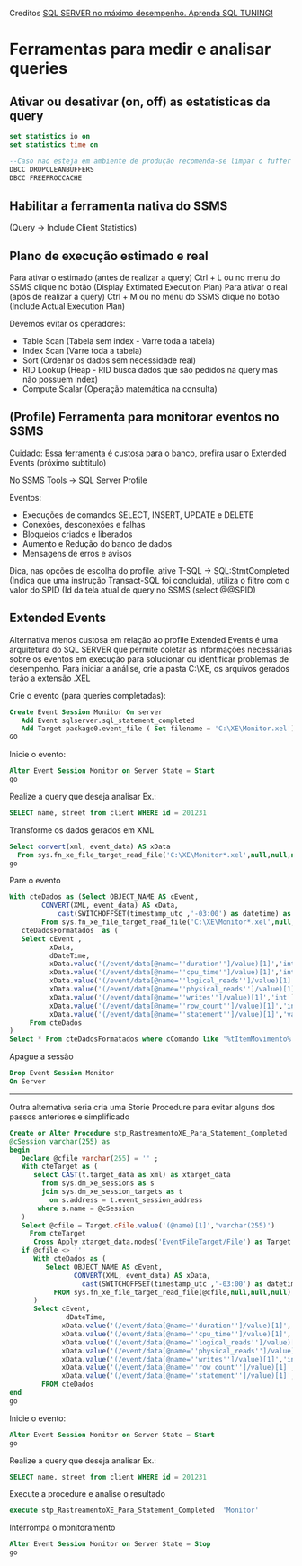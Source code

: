 Creditos [SQL SERVER no máximo desempenho. Aprenda SQL TUNING!](https://www.udemy.com/course/tuning-em-t-sql/)

# Ferramentas para medir e analisar queries

## Ativar ou desativar (on, off) as estatísticas da query
```sql
set statistics io on
set statistics time on 

--Caso nao esteja em ambiente de produção recomenda-se limpar o fuffer e a cache
DBCC DROPCLEANBUFFERS 
DBCC FREEPROCCACHE 
```

## Habilitar a ferramenta nativa do SSMS
(Query -> Include Client Statistics) 

## Plano de execução estimado e real
Para ativar o estimado (antes de realizar a query) Ctrl + L ou no menu do SSMS clique no botão (Display Extimated Execution Plan)
Para ativar o real (após de realizar a query) Ctrl + M ou no menu do SSMS clique no botão (Include Actual Execution Plan)

Devemos evitar os operadores:
- Table Scan (Tabela sem index - Varre toda a tabela)
- Index Scan (Varre toda a tabela)
- Sort (Ordenar os dados sem necessidade real)
- RID Lookup (Heap - RID busca dados que são pedidos na query mas não possuem index)
- Compute Scalar (Operação matemática na consulta)

## (Profile) Ferramenta para monitorar eventos no SSMS 
Cuidado: Essa ferramenta é custosa para o banco, prefira usar o Extended Events (próximo subtitulo)

No SSMS Tools -> SQL Server Profile

Eventos:
- Execuções de comandos SELECT, INSERT, UPDATE e DELETE
- Conexões, desconexões e falhas
- Bloqueios criados e liberados
- Aumento e Redução do banco de dados
- Mensagens de erros e avisos

Dica, nas opções de escolha do profile, ative T-SQL -> SQL:StmtCompleted (Indica que uma instrução Transact-SQL foi concluída), utiliza o filtro com o valor do SPID (Id da tela atual de query no SSMS (select @@SPID)

## Extended Events
Alternativa menos custosa em relação ao profile
Extended Events é uma arquitetura do SQL SERVER que permite coletar as informações necessárias sobre os eventos em execução
para solucionar ou identificar problemas de desempenho. Para iniciar a análise, crie a pasta C:\XE, os arquivos gerados terão a extensão .XEL

Crie o evento (para queries completadas):
```sql
Create Event Session Monitor On server 
   Add Event sqlserver.sql_statement_completed
   Add Target package0.event_file ( Set filename = 'C:\XE\Monitor.xel')
GO
```
Inicie o evento:
```sql
Alter Event Session Monitor on Server State = Start 
go
```
Realize a query que deseja analisar Ex.:
```sql
SELECT name, street from client WHERE id = 201231 
```
Transforme os dados gerados em XML
```sql
Select convert(xml, event_data) AS xData
  From sys.fn_xe_file_target_read_file('C:\XE\Monitor*.xel',null,null,null)
go
```
Pare o evento
```sql
With cteDados as (Select OBJECT_NAME AS cEvent, 
        CONVERT(XML, event_data) AS xData,
		    cast(SWITCHOFFSET(timestamp_utc ,'-03:00') as datetime) as dDateTime 
        From sys.fn_xe_file_target_read_file('C:\XE\Monitor*.xel',null,null,null)),
   cteDadosFormatados  as (
   Select cEvent ,
          xData,
          dDateTime,
          xData.value('(/event/data[@name=''duration'']/value)[1]','int')/1000000.0  as nDuracaoSeg,
          xData.value('(/event/data[@name=''cpu_time'']/value)[1]','int')            as nCPU,
          xData.value('(/event/data[@name=''logical_reads'']/value)[1]','int')       as nLeituraLogical,
          xData.value('(/event/data[@name=''physical_reads'']/value)[1]','int')      as nLeituraFisica,
          xData.value('(/event/data[@name=''writes'']/value)[1]','int')              as nWrite,
          xData.value('(/event/data[@name=''row_count'']/value)[1]','int')           as nLinhas,
          xData.value('(/event/data[@name=''statement'']/value)[1]','varchar(max)')  as cComando
     From cteDados
)
Select * From cteDadosFormatados where cComando like '%tItemMovimento%' --Remover essa linha caso queira ver todos os eventos
```
Apague a sessão
```sql
Drop Event Session Monitor 
On Server
```
-----------------------------------------------------
Outra alternativa seria cria uma Storie Procedure para evitar alguns dos passos anteriores e simplificado
```sql
Create or Alter Procedure stp_RastreamentoXE_Para_Statement_Completed 
@cSession varchar(255) as
begin    
   Declare @cfile varchar(255) = '' ;
   With cteTarget as (
      select CAST(t.target_data as xml) as xtarget_data
        from sys.dm_xe_sessions as s 
        join sys.dm_xe_session_targets as t
          on s.address = t.event_session_address
       where s.name = @cSession 
   )
   Select @cfile = Target.cFile.value('(@name)[1]','varchar(255)') 
     From cteTarget 
      Cross Apply xtarget_data.nodes('EventFileTarget/File') as Target (cFile);
   if @cfile <> '' 
      With cteDados as (
         Select OBJECT_NAME AS cEvent, 
                CONVERT(XML, event_data) AS xData,
		          cast(SWITCHOFFSET(timestamp_utc ,'-03:00') as datetime) as dDateTime
           FROM sys.fn_xe_file_target_read_file(@cfile,null,null,null)
      )
      Select cEvent,
	          dDateTime,
             xData.value('(/event/data[@name=''duration'']/value)[1]','int')/1000000.0  as nDuracaoSeg,
             xData.value('(/event/data[@name=''cpu_time'']/value)[1]','int')            as nCPU,
             xData.value('(/event/data[@name=''logical_reads'']/value)[1]','int')       as nLeituraLogical,
             xData.value('(/event/data[@name=''physical_reads'']/value)[1]','int')      as nLeituraFisica,
             xData.value('(/event/data[@name=''writes'']/value)[1]','int')               as nWrite,
             xData.value('(/event/data[@name=''row_count'']/value)[1]','int')          as nLinhas,
             xData.value('(/event/data[@name=''statement'']/value)[1]','varchar(max)')  as cComando
        FROM cteDados        
end 
go
```

Inicie o evento:
```sql
Alter Event Session Monitor on Server State = Start 
go
```
Realize a query que deseja analisar Ex.:
```sql
SELECT name, street from client WHERE id = 201231 
```
Execute a procedure e analise o resultado
```sql
execute stp_RastreamentoXE_Para_Statement_Completed  'Monitor'
```
Interrompa o monitoramento
```sql
Alter Event Session Monitor on Server State = Stop
go
```
